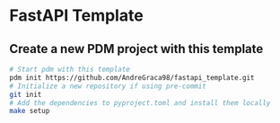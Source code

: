 # FastAPI Template

## Create a new PDM project with this template

```bash
# Start pdm with this template
pdm init https://github.com/AndreGraca98/fastapi_template.git
# Initialize a new repository if using pre-commit
git init
# Add the dependencies to pyproject.toml and install them locally
make setup
```
